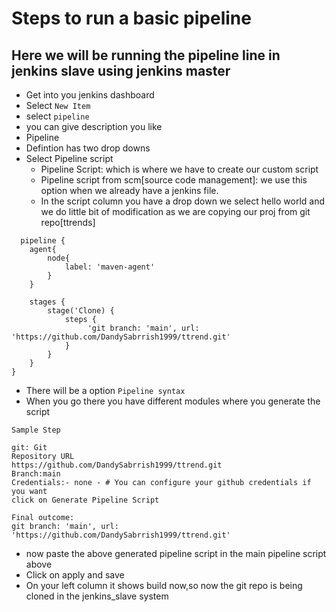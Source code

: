 # Steps to run a basic pipeline 

## Here we will be running the pipeline line in jenkins slave using jenkins master
- Get into you jenkins dashboard
- Select ``` New Item ```
- select ```pipeline```
- you can give description you like
- Pipeline
- Defintion has two drop downs
- Select Pipeline script
  - Pipeline Script: which is where we have to create our custom script
  - Pipeline script from scm[source code management]: we use this option when we
                                                      already have a jenkins file.
  - In the script column you have a drop down we select hello world and we do little bit of modification as we are copying our proj from git repo[ttrends]
```
  pipeline {
    agent{
        node{
            label: 'maven-agent'
        }
    }

    stages {
        stage('Clone) {
            steps {
                 'git branch: 'main', url: 'https://github.com/DandySabrrish1999/ttrend.git'
            }
        }
    }
}
```

- There will be a option ```Pipeline syntax ```
- When you go there you have different modules where you generate the script
  
```
Sample Step

git: Git
Repository URL
https://github.com/DandySabrrish1999/ttrend.git
Branch:main
Credentials:- none - # You can configure your github credentials if you want 
click on Generate Pipeline Script

Final outcome:
git branch: 'main', url: 'https://github.com/DandySabrrish1999/ttrend.git'
```
- now paste the above generated pipeline script in the main pipeline script above
- Click on apply and save
- On your left column it shows build now,so now the git repo is being cloned in the jenkins_slave system
